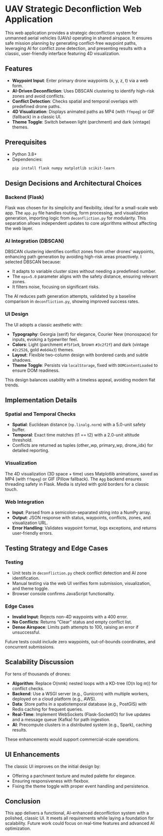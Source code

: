 # UAV Strategic Deconfliction Web Application

This web application provides a strategic deconfliction system for unmanned aerial vehicles (UAVs) operating in shared airspace. It ensures safe mission planning by generating conflict-free waypoint paths, leveraging AI for conflict zone detection, and presenting results with a classic, user-friendly interface featuring 4D visualization.

## Features
- **Waypoint Input**: Enter primary drone waypoints (x, y, z, t) via a web form.
- **AI-Driven Deconfliction**: Uses DBSCAN clustering to identify high-risk zones and avoid conflicts.
- **Conflict Detection**: Checks spatial and temporal overlaps with predefined drone paths.
- **4D Visualization**: Displays animated paths as MP4 (with `ffmpeg`) or GIF (fallback) in a classic UI.
- **Theme Toggle**: Switch between light (parchment) and dark (vintage) themes.

## Prerequisites
- Python 3.8+
- Dependencies:
  ```bash
  pip install flask numpy matplotlib scikit-learn

## Design Decisions and Architectural Choices
### Backend (Flask)
Flask was chosen for its simplicity and flexibility, ideal for a small-scale web app. The `app.py` file handles routing, form processing, and visualization generation, importing logic from `deconfliction.py` for modularity. This separation allows independent updates to core algorithms without affecting the web layer.

### AI Integration (DBSCAN)
DBSCAN clustering identifies conflict zones from other drones’ waypoints, enhancing path generation by avoiding high-risk areas proactively. I selected DBSCAN because:
- It adapts to variable cluster sizes without needing a predefined number.
- The `eps=5.0` parameter aligns with the safety distance, ensuring relevant zones.
- It filters noise, focusing on significant risks.

The AI reduces path generation attempts, validated by a baseline comparison in `deconfliction.py`, showing improved success rates.

### UI Design
The UI adopts a classic aesthetic with:
- **Typography**: Georgia (serif) for elegance, Courier New (monospace) for inputs, evoking a typewriter feel.
- **Colors**: Light (parchment `#f5f1e9`, brown `#3c2f2f`) and dark (vintage `#2c2526`, gold `#e6d4a3`) themes.
- **Layout**: Flexible two-column design with bordered cards and subtle shadows.
- **Theme Toggle**: Persists via `localStorage`, fixed with `DOMContentLoaded` to ensure DOM readiness.

This design balances usability with a timeless appeal, avoiding modern flat trends.

## Implementation Details
### Spatial and Temporal Checks
- **Spatial**: Euclidean distance (`np.linalg.norm`) with a 5.0-unit safety buffer.
- **Temporal**: Exact time matches (t1 == t2) with a 2.0-unit altitude threshold.
- Conflicts are returned as tuples (other_wp, primary_wp, drone_idx) for detailed reporting.

### Visualization
The 4D visualization (3D space + time) uses Matplotlib animations, saved as MP4 (with `ffmpeg`) or GIF (Pillow fallback). The `Agg` backend ensures threading safety in Flask. Media is styled with gold borders for a classic touch.

### Web Integration
- **Input**: Parsed from a semicolon-separated string into a NumPy array.
- **Output**: JSON response with status, waypoints, conflicts, zones, and visualization URL.
- **Error Handling**: Validates waypoint format, logs exceptions, and returns user-friendly errors.

## Testing Strategy and Edge Cases
### Testing
- Unit tests in `deconfliction.py` check conflict detection and AI zone identification.
- Manual testing via the web UI verifies form submission, visualization, and theme toggle.
- Browser console confirms JavaScript functionality.

### Edge Cases
- **Invalid Input**: Rejects non-4D waypoints with a 400 error.
- **No Conflicts**: Returns “Clear” status and empty conflict list.
- **Dense Airspace**: Limits path attempts to 100, raising an error if unsuccessful.

Future tests could include zero waypoints, out-of-bounds coordinates, and concurrent submissions.

## Scalability Discussion
For tens of thousands of drones:
- **Algorithm**: Replace O(n*m*k) nested loops with a KD-tree (O(n log m)) for conflict checks.
- **Backend**: Use a WSGI server (e.g., Gunicorn) with multiple workers, deployed on a cloud platform (e.g., AWS).
- **Data**: Store paths in a spatiotemporal database (e.g., PostGIS) with Redis caching for frequent queries.
- **Real-Time**: Implement WebSockets (Flask-SocketIO) for live updates and a message queue (Kafka) for path ingestion.
- **AI**: Precompute clusters in a distributed system (e.g., Spark), caching results.

These enhancements would support commercial-scale operations.

## UI Enhancements
The classic UI improves on the initial design by:
- Offering a parchment texture and muted palette for elegance.
- Ensuring responsiveness with flexbox.
- Fixing the theme toggle with proper event handling and persistence.

## Conclusion
This app delivers a functional, AI-enhanced deconfliction system with a polished, classic UI. It meets all requirements while laying a foundation for scalability. Future work could focus on real-time features and advanced AI optimization.
